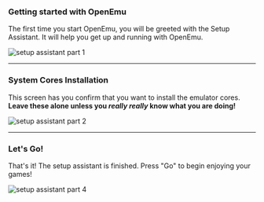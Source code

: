 ### Getting started with OpenEmu
The first time you start OpenEmu, you will be greeted with the Setup Assistant.  It will help you get up and running with OpenEmu.

![setup assistant part 1](http://i.imgur.com/6Z8GKBi.png)

-----

### System Cores Installation

This screen has you confirm that you want to install the emulator cores.  **Leave these alone unless you _really really_ know what you are doing!**

![setup assistant part 2](http://i.imgur.com/cw0pwA9.png)

-----

### Let's Go!

That's it! The setup assistant is finished.  Press "Go" to begin enjoying your games!

![setup assistant part 4](http://i.imgur.com/2fGBjbE.png)